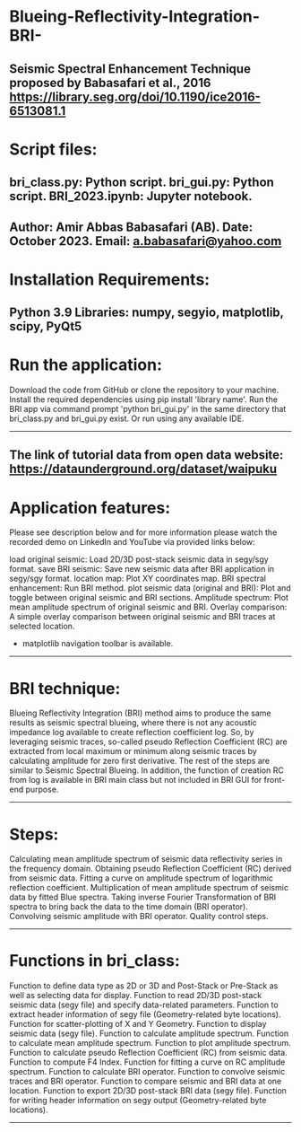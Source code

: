 # Blueing-Reflectivity-Integration-BRI-
Seismic Spectral Enhancement Technique
proposed by Babasafari et al., 2016
https://library.seg.org/doi/10.1190/ice2016-6513081.1 
--------------------------------------------------------------------------------------------------------------------------------------
# Script files:

bri_class.py: Python script.
bri_gui.py: Python script.
BRI_2023.ipynb: Jupyter notebook.
--------------------------------------------------------------------------------------------------------------------------------------
Author: Amir Abbas Babasafari (AB).
Date: October 2023.
Email: a.babasafari@yahoo.com  
--------------------------------------------------------------------------------------------------------------------------------------
# Installation Requirements:

Python 3.9
Libraries: numpy, segyio, matplotlib, scipy, PyQt5
--------------------------------------------------------------------------------------------------------------------------------------
# Run the application:

Download the code from GitHub or clone the repository to your machine.
Install the required dependencies using pip install 'library name'.
Run the BRI app via command prompt 'python bri_gui.py' in the same directory that bri_class.py and bri_gui.py exist.
Or run using any available IDE.

--------------------------------------------------------------------------------------------------------------------------------------
The link of tutorial data from open data website:
https://dataunderground.org/dataset/waipuku
--------------------------------------------------------------------------------------------------------------------------------------
# Application features:

Please see description below and for more information please watch the recorded demo 
on LinkedIn and YouTube via provided links below:


load original seismic:                    Load 2D/3D post-stack seismic data in segy/sgy format.
save BRI seismic:                         Save new seismic data after BRI application in segy/sgy format.
location map:                             Plot XY coordinates map.
BRI spectral enhancement:                 Run BRI method. 
plot seismic data (original and BRI):     Plot and toggle between original seismic and BRI sections.
Amplitude spectrum:                       Plot mean amplitude spectrum of original seismic and BRI. 
Overlay comparison:                       A simple overlay comparison between original seismic and BRI traces at selected location.
* matplotlib navigation toolbar is available.

--------------------------------------------------------------------------------------------------------------------------------------
# BRI technique:

Blueing Reflectivity Integration (BRI) method aims to produce the same results as seismic spectral blueing, where 
there is not any acoustic impedance log available to create reflection coefficient log. So, by leveraging seismic traces, 
so-called pseudo Reflection Coefficient (RC) are extracted from local maximum or minimum along seismic traces by 
calculating amplitude for zero first derivative. The rest of the steps are similar to Seismic Spectral Blueing.
In addition, the function of creation RC from log is available in BRI main class but not included in BRI GUI for front-end purpose.

--------------------------------------------------------------------------------------------------------------------------------------
# Steps:

Calculating mean amplitude spectrum of seismic data reflectivity series in the frequency domain.
Obtaining pseudo Reflection Coefficient (RC) derived from seismic data. 
Fitting a curve on amplitude spectrum of logarithmic reflection coefficient. 
Multiplication of mean amplitude spectrum of seismic data by fitted Blue spectra.
Taking inverse Fourier Transformation of BRI spectra to bring back the data to the time domain (BRI operator).
Convolving seismic amplitude with BRI operator. 
Quality control steps.

--------------------------------------------------------------------------------------------------------------------------------------
# Functions in bri_class:

Function to define data type as 2D or 3D and Post-Stack or Pre-Stack as well as selecting data for display.
Function to read 2D/3D post-stack seismic data (segy file) and specify data-related parameters.
Function to extract header information of segy file (Geometry-related byte locations).
Function for scatter-plotting of X and Y Geometry.
Function to display seismic data (segy file).
Function to calculate amplitude spectrum.
Function to calculate mean amplitude spectrum.
Function to plot amplitude spectrum.
Function to calculate pseudo Reflection Coefficient (RC) from seismic data.
Function to compute F4 Index.
Function for fitting a curve on RC amplitude spectrum.
Function to calculate BRI operator.
Function to convolve seismic traces and BRI operator.
Function to compare seismic and BRI data at one location.
Function to export 2D/3D post-stack BRI data (segy file).
Function for writing header information on segy output (Geometry-related byte locations).

--------------------------------------------------------------------------------------------------------------------------------------
